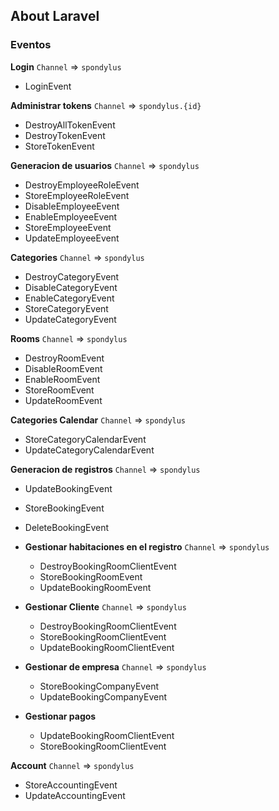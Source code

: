 ## About Laravel
 
### Eventos 

**Login** `Channel` => `spondylus`
- LoginEvent 

**Administrar tokens** `Channel` => `spondylus.{id}` 
- DestroyAllTokenEvent 
- DestroyTokenEvent
- StoreTokenEvent
  
**Generacion de usuarios** `Channel` => `spondylus`
- DestroyEmployeeRoleEvent
- StoreEmployeeRoleEvent
- DisableEmployeeEvent
- EnableEmployeeEvent
- StoreEmployeeEvent
- UpdateEmployeeEvent
 
**Categories** `Channel` => `spondylus` 
  - DestroyCategoryEvent
  - DisableCategoryEvent
  - EnableCategoryEvent
  - StoreCategoryEvent
  - UpdateCategoryEvent

**Rooms** `Channel` => `spondylus` 
  - DestroyRoomEvent
  - DisableRoomEvent
  - EnableRoomEvent
  - StoreRoomEvent
  - UpdateRoomEvent

**Categories Calendar** `Channel` => `spondylus` 
  - StoreCategoryCalendarEvent
  - UpdateCategoryCalendarEvent

**Generacion de registros** `Channel` => `spondylus`
  - UpdateBookingEvent
  - StoreBookingEvent
  - DeleteBookingEvent

  - **Gestionar habitaciones en el registro** `Channel` => `spondylus`
    -   DestroyBookingRoomClientEvent
    -   StoreBookingRoomEvent
    -   UpdateBookingRoomEvent
  
  - **Gestionar Cliente** `Channel` => `spondylus`
    - DestroyBookingRoomClientEvent
    - StoreBookingRoomClientEvent
    - UpdateBookingRoomClientEvent
  
  - **Gestionar de empresa** `Channel` => `spondylus`
    - StoreBookingCompanyEvent
    - UpdateBookingCompanyEvent
  
  - **Gestionar pagos** 
    - UpdateBookingRoomClientEvent
    - StoreBookingRoomClientEvent
  
**Account** `Channel` => `spondylus` 
  - StoreAccountingEvent 
  - UpdateAccountingEvent